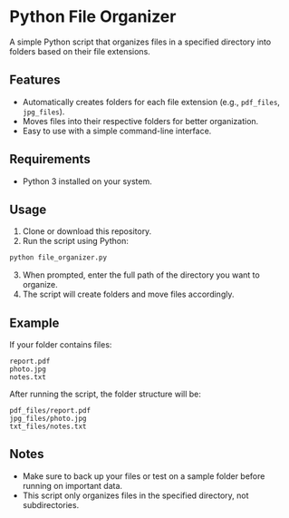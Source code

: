 # Python File Organizer

A simple Python script that organizes files in a specified directory into folders based on their file extensions.

## Features
- Automatically creates folders for each file extension (e.g., `pdf_files`, `jpg_files`).
- Moves files into their respective folders for better organization.
- Easy to use with a simple command-line interface.

## Requirements
- Python 3 installed on your system.

## Usage
1. Clone or download this repository.
2. Run the script using Python:

```bash
python file_organizer.py
```
3. When prompted, enter the full path of the directory you want to organize.
4. The script will create folders and move files accordingly.

## Example
If your folder contains files:

```
report.pdf
photo.jpg
notes.txt
```
After running the script, the folder structure will be:
```
pdf_files/report.pdf
jpg_files/photo.jpg
txt_files/notes.txt
```

## Notes
* Make sure to back up your files or test on a sample folder before running on important data.
* This script only organizes files in the specified directory, not subdirectories.